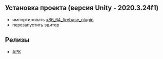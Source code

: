 ﻿## Установка проекта (версия Unity - 2020.3.24f1)
- импортировать [x86_64_firebase_plugin](https://github.com/Slaesh-26/firebase-demo/releases/tag/v1.0.0)
- перезапустить эдитор
## Релизы
  - [APK](https://github.com/Slaesh-26/firebase-demo/releases/tag/v0.1.0)
